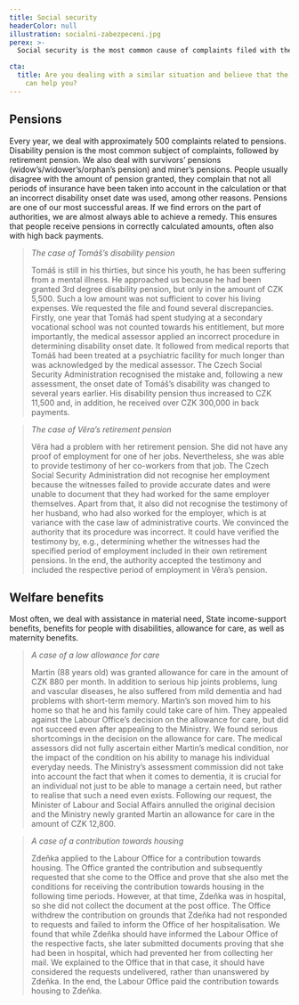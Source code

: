 ```yaml
---
title: Social security
headerColor: null
illustration: socialni-zabezpeceni.jpg
perex: >-
  Social security is the most common cause of complaints filed with the Ombudsman. Each year, the Department of Social Security handles about 1,500 complaints related to pensions and benefits. 

cta:
  title: Are you dealing with a similar situation and believe that the Ombudsman
    can help you?
---
```


## Pensions

Every year, we deal with approximately 500 complaints related to pensions. Disability pension is the most common subject of complaints, followed by retirement pension. We also deal with survivors’ pensions (widow’s/widower’s/orphan’s pension) and miner’s pensions. People usually disagree with the amount of pension granted, they complain that not all periods of insurance have been taken into account in the calculation or that an incorrect disability onset date was used, among other reasons. Pensions are one of our most successful areas. If we find errors on the part of authorities, we are almost always able to achieve a remedy. This ensures that people receive pensions in correctly calculated amounts, often also with high back payments.

> _The case of Tomáš’s disability pension_
>
> Tomáš is still in his thirties, but since his youth, he has been suffering from a mental illness. He approached us because he had been granted 3rd degree disability pension, but only in the amount of CZK 5,500. Such a low amount was not sufficient to cover his living expenses. We requested the file and found several discrepancies. Firstly, one year that Tomáš had spent studying at a secondary vocational school was not counted towards his entitlement, but more importantly, the medical assessor applied an incorrect procedure in determining disability onset date. It followed from medical reports that Tomáš had been treated at a psychiatric facility for much longer than was acknowledged by the medical assessor. The Czech Social Security Administration recognised the mistake and, following a new assessment, the onset date of Tomáš’s disability was changed to several years earlier. His disability pension thus increased to CZK 11,500 and, in addition, he received over CZK 300,000 in back payments.

> _The case of Věra’s retirement pension_
>
> Věra had a problem with her retirement pension. She did not have any proof of employment for one of her jobs. Nevertheless, she was able to provide testimony of her co-workers from that job. The Czech Social Security Administration did not recognise her employment because the witnesses failed to provide accurate dates and were unable to document that they had worked for the same employer themselves. Apart from that, it also did not recognise the testimony of her husband, who had also worked for the employer, which is at variance with the case law of administrative courts. We convinced the authority that its procedure was incorrect. It could have verified the testimony by, e.g., determining whether the witnesses had the specified period of employment included in their own retirement pensions. In the end, the authority accepted the testimony and included the respective period of employment in Věra’s pension.

## Welfare benefits

Most often, we deal with assistance in material need, State income-support benefits, benefits for people with disabilities, allowance for care, as well as maternity benefits.

> _A case of a low allowance for care_
>
> Martin (88 years old) was granted allowance for care in the amount of CZK 880 per month. In addition to serious hip joints problems, lung and vascular diseases, he also suffered from mild dementia and had problems with short-term memory. Martin’s son moved him to his home so that he and his family could take care of him. They appealed against the Labour Office’s decision on the allowance for care, but did not succeed even after appealing to the Ministry. We found serious shortcomings in the decision on the allowance for care. The medical assessors did not fully ascertain either Martin’s medical condition, nor the impact of the condition on his ability to manage his individual everyday needs. The Ministry’s assessment commission did not take into account the fact that when it comes to dementia, it is crucial for an individual not just to be able to manage a certain need, but rather to realise that such a need even exists. Following our request, the Minister of Labour and Social Affairs annulled the original decision and the Ministry newly granted Martin an allowance for care in the amount of CZK 12,800.

> _A case of a contribution towards housing_
>
> Zdeňka applied to the Labour Office for a contribution towards housing. The Office granted the contribution and subsequently requested that she come to the Office and prove that she also met the conditions for receiving the contribution towards housing in the following time periods. However, at that time, Zdeňka was in hospital, so she did not collect the document at the post office. The Office withdrew the contribution on grounds that Zdeňka had not responded to requests and failed to inform the Office of her hospitalisation. We found that while Zdeňka should have informed the Labour Office of the respective facts, she later submitted documents proving that she had been in hospital, which had prevented her from collecting her mail. We explained to the Office that in that case, it should have considered the requests undelivered, rather than unanswered by Zdeňka. In the end, the Labour Office paid the contribution towards housing to Zdeňka.
